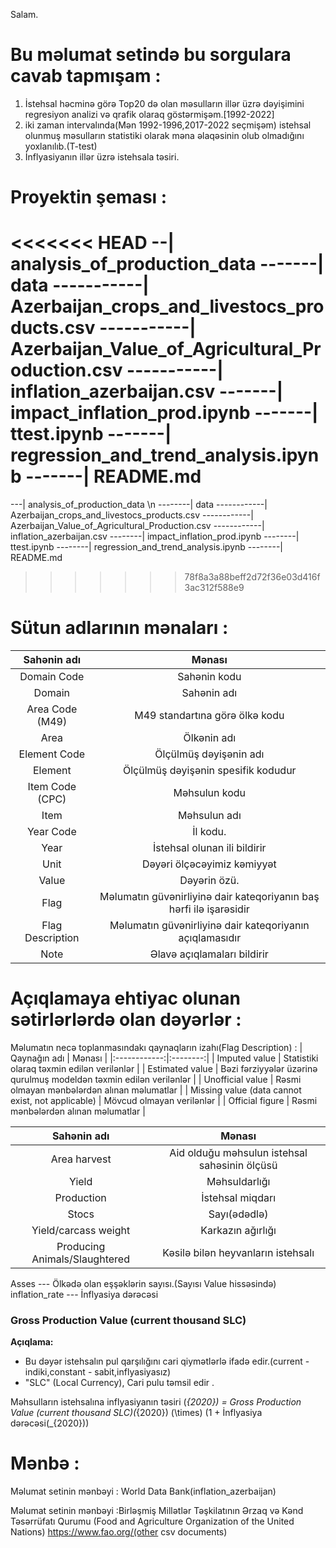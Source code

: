 



Salam.

# Bu məlumat setində bu sorgulara cavab tapmışam : 
1. İstehsal həcminə görə Top20 də olan məsulların illər üzrə dəyişimini regresiyon analizi və qrafik olaraq göstərmişəm.[1992-2022]
2. iki zaman intervalında(Mən 1992-1996,2017-2022 seçmişəm) istehsal olunmuş məsulların statistiki olarak məna əlaqəsinin olub olmadığını yoxlanılıb.(T-test)
3. İnflyasiyanın illər üzrə istehsala təsiri.


# Proyektin şeması : 

<<<<<<< HEAD
 --| analysis_of_production_data
 -------| data
 -----------|  Azerbaijan_crops_and_livestocs_products.csv
 -----------| Azerbaijan_Value_of_Agricultural_Production.csv
 -----------| inflation_azerbaijan.csv
 -------| impact_inflation_prod.ipynb
 -------| ttest.ipynb
 -------| regression_and_trend_analysis.ipynb
 -------| README.md
=======
---| analysis_of_production_data \n
--------| data
------------|  Azerbaijan_crops_and_livestocs_products.csv
------------| Azerbaijan_Value_of_Agricultural_Production.csv
------------| inflation_azerbaijan.csv
--------| impact_inflation_prod.ipynb
--------| ttest.ipynb
--------| regression_and_trend_analysis.ipynb
--------| README.md
>>>>>>> 78f8a3a88beff2d72f36e03d416f3ac312f588e9





 # Sütun adlarının mənaları : 

| Sahənin adı  | Mənası       |
|:------------:|:-------------:|
| Domain Code  | Sahənin kodu  |
| Domain      | Sahənin adı   |
|Area Code (M49) | M49 standartına görə ölkə kodu |
|Area | Ölkənin adı |
|Element Code | Ölçülmüş dəyişənin adı |  
| Element  |Ölçülmüş dəyişənin spesifik kodudur |
| Item Code (CPC) | Məhsulun kodu |
| Item | Məhsulun adı |
| Year Code | İl kodu.
| Year | İstehsal olunan ili bildirir |
| Unit |Dəyəri ölçəcəyimiz kəmiyyət |
| Value | Dəyərin özü.
|Flag | Məlumatın güvənirliyinə dair kateqoriyanın baş hərfi ilə işarəsidir |
|Flag Description | Məlumatın güvənirliyinə dair kateqoriyanın açıqlamasıdır |
| Note  | Əlavə açıqlamaları bildirir |



# Açıqlamaya ehtiyac olunan sətirlərlərdə olan dəyərlər  : 
Məlumatın necə toplanmasındakı qaynaqların izahı(Flag Description) : 
| Qaynağın adı | Mənası   |
|:------------:|:--------:|
| Imputed value | Statistiki olaraq təxmin edilən verilənlər |
| Estimated value | Bəzi fərziyyələr üzərinə qurulmuş modeldən təxmin edilən verilənlər |
| Unofficial value | Rəsmi olmayan mənbələrdən alınan məlumatlar |
| Missing value (data cannot exist, not applicable) | Mövcud olmayan verilənlər |
| Official figure | Rəsmi mənbələrdən alınan məlumatlar |



| Sahənin adı | Mənası |
|:-----------:|:-------:|
| Area harvest | Aid olduğu məhsulun istehsal sahəsinin ölçüsü |
| Yield  | Məhsuldarlığı |
| Production | İstehsal miqdarı |
| Stocs | Sayı(ədədlə) |
| Yield/carcass weight |  Karkazın ağırlığı |
| Producing Animals/Slaughtered | Kəsilə bilən heyvanların istehsalı |


Asses --- Ölkədə olan eşşəklərin sayısı.(Sayısı Value hissəsində)
inflation_rate --- İnflyasiya dərəcəsi



### Gross Production Value (current thousand SLC)
**Açıqlama:**
- Bu dəyər istehsalın pul qarşılığını cari qiymətlərlə ifadə edir.(current -indiki,constant - sabit,inflyasiyasız)
- "SLC" (Local Currency), Cari pulu təmsil edir  .

Məhsulların istehsalına inflyasiyanın təsiri \(_{2020}\) = Gross Production Value (current thousand SLC)\(_{2020}\) \(\times\) (1 + İnflyasiya dərəcəsi\(_{2020}\))




# Mənbə : 
Məlumat setinin mənbəyi : World Data Bank(inflation_azerbaijan)

Məlumat setinin mənbəyi :Birləşmiş Millətlər Təşkilatının Ərzaq və Kənd Təsərrüfatı Qurumu (Food and Agriculture Organization of the United Nations) https://www.fao.org/(other csv documents)

